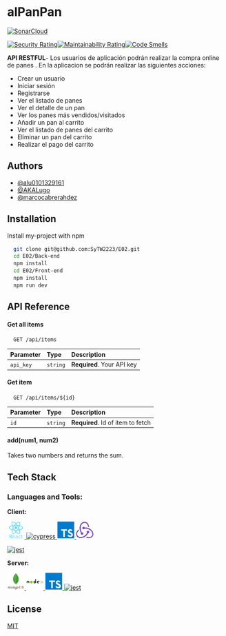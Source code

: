 # alPanPan
[![SonarCloud](https://sonarcloud.io/images/project_badges/sonarcloud-black.svg)](https://sonarcloud.io/summary/new_code?id=SyTW2223_E02)

[![Security Rating](https://sonarcloud.io/api/project_badges/measure?project=SyTW2223_E02&metric=security_rating)](https://sonarcloud.io/summary/new_code?id=SyTW2223_E02)[![Maintainability Rating](https://sonarcloud.io/api/project_badges/measure?project=SyTW2223_E02&metric=sqale_rating)](https://sonarcloud.io/summary/new_code?id=SyTW2223_E02)[![Code Smells](https://sonarcloud.io/api/project_badges/measure?project=SyTW2223_E02&metric=code_smells)](https://sonarcloud.io/summary/new_code?id=SyTW2223_E02)


__API RESTFUL__- Los usuarios de aplicación podrán realizar la compra online de panes .
En la aplicacion se podrán realizar las siguientes acciones:
- Crear un usuario
- Iniciar sesión
- Registrarse
- Ver el listado de panes
- Ver el detalle de un pan
- Ver los panes más vendidos/visitados
- Añadir un pan al carrito
- Ver el listado de panes del carrito
- Eliminar un pan del carrito
- Realizar el pago del carrito 



## Authors

- [@alu0101329161](https://www.github.com/alu0101329161)
- [@AKALugo](https://www.github.com/AKALugo)
- [@marcocabrerahdez](https://www.github.com/marcocabrerahdez)

## Installation

Install my-project with npm

```bash
  git clone git@github.com:SyTW2223/E02.git
  cd E02/Back-end
  npm install
  cd E02/Front-end
  npm install
  npm run dev
```
    
## API Reference

#### Get all items

```http
  GET /api/items
```

| Parameter | Type     | Description                |
| :-------- | :------- | :------------------------- |
| `api_key` | `string` | **Required**. Your API key |

#### Get item

```http
  GET /api/items/${id}
```

| Parameter | Type     | Description                       |
| :-------- | :------- | :-------------------------------- |
| `id`      | `string` | **Required**. Id of item to fetch |

#### add(num1, num2)

Takes two numbers and returns the sum.


## Tech Stack

<h3 align="left">Languages and Tools:</h3>

**Client:**
<p align="left"> 
<a href="https://reactjs.org/" target="__blank" rel="noreferrer"> <img src="https://raw.githubusercontent.com/devicons/devicon/master/icons/react/react-original-wordmark.svg" alt="react" width="40" height="40"/> 
</a> 
<a href="https://www.cypress.io" target="__blank" rel="noreferrer"> <img src="https://raw.githubusercontent.com/simple-icons/simple-icons/6e46ec1fc23b60c8fd0d2f2ff46db82e16dbd75f/icons/cypress.svg" alt="cypress" width="40" height="40"/> 
</a> 
<a href="https://www.typescriptlang.org/" target="__blank" rel="noreferrer"> <img src="https://raw.githubusercontent.com/devicons/devicon/master/icons/typescript/typescript-original.svg" alt="typescript" width="40" height="40"/> 
</a> 
<a href="https://redux.js.org" target="__blank" rel="noreferrer"> <img src="https://raw.githubusercontent.com/devicons/devicon/master/icons/redux/redux-original.svg" alt="redux" width="40" height="40"/> </a>
</p>
<a href="https://jestjs.io" target="__blank" rel="noreferrer"> <img src="https://www.vectorlogo.zone/logos/jestjsio/jestjsio-icon.svg" alt="jest" width="40" height="40"/> 
</a> 
</p>

**Server:** 
<p align="left"> 
<a href="https://www.mongodb.com/" target="__blank" rel="noreferrer"> <img src="https://raw.githubusercontent.com/devicons/devicon/master/icons/mongodb/mongodb-original-wordmark.svg" alt="mongodb" width="40" height="40"/> 
</a> 
<a href="https://nodejs.org" target="__blank" rel="noreferrer"> <img src="https://raw.githubusercontent.com/devicons/devicon/master/icons/nodejs/nodejs-original-wordmark.svg" alt="nodejs" width="40" height="40"/> 
</a> 
<a href="https://www.typescriptlang.org/" target="__blank" rel="noreferrer"> <img src="https://raw.githubusercontent.com/devicons/devicon/master/icons/typescript/typescript-original.svg" alt="typescript" width="40" height="40"/> 
</a> 
<a href="https://jestjs.io" target="_blank" rel="noreferrer"> <img src="https://www.vectorlogo.zone/logos/jestjsio/jestjsio-icon.svg" alt="jest" width="40" height="40"/> 
</a> 
</p>

## License

[MIT](https://choosealicense.com/licenses/mit/)

